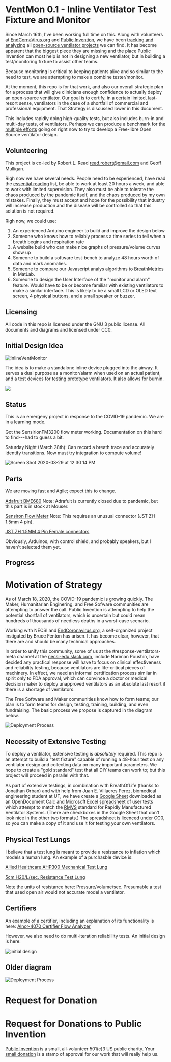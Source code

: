 # VentMon 0.1 - Inline Ventilator Test Fixture and Monitor

Since March 16th, I've been working full time on this. Along with volunteers at [EndCornaVirus.org](https://www.endcoronavirus.org/) and [Public Invention](https:\\www.pubinv.org), we have been 
[tracking and analyzing](https://github.com/PubInv/covid19-vent-list)
all [open-source ventilator projects]((https://medium.com/@RobertLeeRead/analysis-of-open-source-covid-19-pandemic-ventilator-projects-27acf9075f7e)) we can find. It has become apparent that the biggest piece
they are missing and the place Public Invention can most help is not in designing a new ventilator,
but in building a test/monitoring fixture to assist other teams.

Because monitoring is critical to keeping patients alive and so similar to the need to test, we are attempting to
make a combine tester/monitor.

At the moment, this repo is for that work, and also our overall strategic plan for a process that will give clinicians
enough confidence to actually deploy an open-source ventilator. Our goal is to certify, in a certain limited, last-resort
sense, ventilators in the case of a shortfall of commercial and professional equipment. That Strategy is discussed lower in this document.

This includes rapidly doing high-quality tests, but also includes burn-in and multi-day tests, of 
ventilators. Perhaps we can produce a benchmark for the [multiple efforts](https://github.com/PubInv/covid19-vent-list) going on right now to try to develop a 
Free-libre Open Source ventilator design.

## Volunteering

This project is co-led by Robert L. Read <read.robert@gmail.com> and Geoff Mulligan.

Righ now we have several needs. People need to be experienced, have read the [essential reading](https://github.com/PubInv/covid19-vent-list) list, be able to work at
least 20 hours a week, and able to work with limited supervision.  They also must be able to tolerate the chaos
produced by the pandemic itself, and the chaos produced by my own mistakes. Finally, they must accept and 
hope for the possibility that industry will increase production and the disease will be controlled so that this 
solution is not required.

Righ now, we could use:
1. An experienced Arduino engineer to build and improve the design below
1. Someone who knows how to reliably process a time series to tell when a breath begins and respiration rate
1. A website build who can make nice graphs of pressure/volume curves show up
1. Someone to build a software test-bench to analyze 48 hours worth of data and mark anomalies.
1. Someone to compare our Javascript analys algorithms to [BreathMetrics](https://github.com/zelanolab/breathmetrics) in MatLab.
1. Someone to design the User Interface of the "monitor and alarm" feature. Would have to be or become familiar with existing ventilators to make a similar interface. This is likely to be a small LCD or OLED text screen, 4 physical buttons, and a small speaker or buzzer.


## Licensing

All code in this repo is licensed under the GNU 3 public license. All documents and diagrams and licensed under CC0.


## Initial Design Idea

![InlineVentMonitor](https://github.com/PubInv/ventilator-test-lung-analyzer/blob/master/InlineVentMonitor.svg)

The idea is to make a standalone inline device plugged into the airway. It serves a dual purpose as a monitor/alarm when used on an actual patient, and a test devices for testing prototype ventilators. It also allows for burnin.

![](https://github.com/PubInv/ventmon-ventilator-inline-test-monitor/blob/master/images/Block%20Architecture.svg)

## Status

This is an emergeny project in response to the COVID-19 pandemic. We are in a learning mode.

Got the SensirionFM3200 flow meter working. Documentation on this hard to find---had to guess a bit.

Saturday Night (March 28th): Can record a breath trace and accurately identify transitions. Now must try integration to compute volume!

![Screen Shot 2020-03-29 at 12 30 14 PM](https://user-images.githubusercontent.com/5296671/77855904-2319c000-71b9-11ea-81c9-3f8eff32330a.png)



## Parts

We are moving fast and Agile; expect this to change.

[Adafruit BME680](https://www.mouser.com/ProductDetail/adafruit/3660/?qs=W0yvOO0ixfFypXCClAyRMg%3D%3D&countrycode=US&currencycode=USD) Note: Adrafuit is currently closed due to pandemic, but this part is in stock at Mouser.

[Sensiron Flow Meter](https://www.sparkfun.com/products/14958) Note: This requires an unusual connector (JST ZH 1.5mm 4 pin).

[JST ZH 1.5MM 4 Pin Female connectors](https://smile.amazon.com/gp/product/B07FCCWS96/ref=ppx_yo_dt_b_asin_title_o03_s00?ie=UTF8&psc=1)

Obviously, Arduinos, with control shield, and probably speakers, but I haven't selected them yet.

## Progress



# Motivation of Strategy

As of March 18, 2020, the COVID-19 pandemic is growing quickly. The Maker, Humanitarian Enginering, and Free Sofware communities are attempting to answer the call. Public Invention is attempting to help the potential shortfall of ventilators, which is uncertain but could mean hundreds of thousands of needless deaths in a worst-case scenario.

Working with NECSI and [EndCoronavirus.org](https://www.endcoronavirus.org/), a self-organized project instigated by Bruce Fenton has arisen. It has become clear, however, that there are and should be many technical approaches.

In order to unify this community, some of us at the #response-ventilators-meta channel at the [necsi-edu.slack.com](necsi-edu.slack.com), include Nariman Poushin, have decided any practical response will have to focus on clinical effectiveness and reliability testing, because ventilators are life-critical pieces of machinery. In effect, we need an informal certification process similar in spirit only to FDA approval, which can convince a doctor or medical decision maker to deploy unapproved ventilators as an absolute last resort if there is a shortage of ventilators.

The Free Software and Maker communities know how to form teams; our plan is to form teams for design, testing, training, building, and even fundraising. The basic process we propose is captured in the diagram below.

![Deployment Process](https://github.com/PubInv/ventmon-ventilator-inline-test-monitor/blob/master/images/FLOSSVentDevelopmentProcessv6%402x.png)



## Necessity of Extensive Testing

To deploy a ventilator, extensive testing is *absolutely* required. This repo is an attempt to build a "test fixture" capable of running a 48-hour test on any ventilator design and collecting data on many important parameters.  We hope to create a "gold standard" test that all DIY teams can work to; but this project will proceed in parallel with that.

As part of extensive testings, in combination with BreathOfLife (thanks to Jonathan Orban) and with help from Juan E. Villacres Perez, biomedical engineering student at UT, we have create a [Google Sheet](https://docs.google.com/spreadsheets/d/17EJ9TN6O1wqP4c-lIn5hbmuMRrto7M_KXHf17zjNSLk/edit?usp=sharing)
downloaded as an OpenDocument Calc and Microsoft Excel [spreadsheet](https://github.com/PubInv/ventmon-ventilator-inline-test-monitor/tree/master/ValidationTestSuites) of user tests which attempt to 
match the [RMVS](https://assets.publishing.service.gov.uk/government/uploads/system/uploads/attachment_data/file/876167/RMVS001_v3.1.pdf) standard for Rapidly Manufactured Ventilator Systems.  (There are checkboxes in the Google Sheet that don't look nice in the other two formats.)
The spreadsheet is licenced under CC0, so you can make a copy of it and use it for testing your own ventilators.

## Physical Test Lungs

I believe that a test lung is meant to provide a resistance to inflation which models a human lung.  An example of a purchasble device is:

[Allied Healthcare AHP300 Mechanical Test Lung](https://mfimedical.com/products/allied-healthcare-ahp300-mechanical-test-lung?variant=1189831180302&gclid=Cj0KCQjwjcfzBRCHARIsAO-1_Or1bEKy4YffCthJD3sTJYzZy1JlM-ttMZ_1h6WHfgKte8mN4AA_c_AaAkGCEALw_wcB)

[5cm H20/L/sec. Resistance Test Lung](https://www.grainger.com/product/33JV39?gclid=Cj0KCQjwjcfzBRCHARIsAO-1_Oqb0ML6Rgr4FCKePVsaIVJeHSpm4-jq89cLWnL1YsjuSJcpCzHZFsYaAnoAEALw_wcB&cm_mmc=PPC:+Google+PLA&ef_id=Cj0KCQjwjcfzBRCHARIsAO-1_Oqb0ML6Rgr4FCKePVsaIVJeHSpm4-jq89cLWnL1YsjuSJcpCzHZFsYaAnoAEALw_wcB:G:s&s_kwcid=AL!2966!3!281698276014!!!g!471328313928!)

Note the units of resistance here: Pressure/volume/sec. Presumable a test that used open air would not accurate model a ventilator.


## Certifiers

An example of a certifier, including an explanation of its functionality is here: [Alnor-4070 Certifier  Flow Analyzer](https://www.globaltestsupply.com/product/alnor-4070-certifier-flow-analyzer-system?gclid=Cj0KCQjwjcfzBRCHARIsAO-1_OpV87HtnO7sJXdt92m7W3j69KOddmV-gV0eCZjfKlHTDMWsUCqYe4kaAoaQEALw_wcB)

However, we also need to do multi-iteration reliabillity tests.  An initial design is here:

![initial design](https://github.com/PubInv/ventilator-test-lung/blob/master/VentilatorTestFixture.svg)

## Older diagram


![Deployment Process](https://github.com/PubInv/ventilator-test-lung-analyzer/blob/master/Meta-process%20for%20Open%20Source%20Ventilator%20Deployment.svg)


# Request for Donation

# Request for Donations to Public Invention

[Public Invention](https://www.pubinv.org/) is a small, all-volunteer 501(c)3 US public charity. Your [small donation](https://www.pubinv.org/donate/) is a stamp of approval for our work that will really help us.

